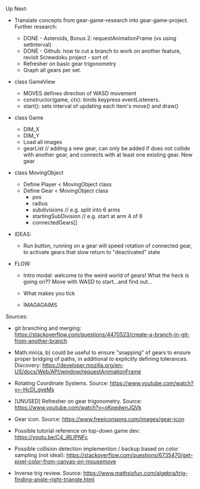 Up Next:

- Translate concepts from gear-game-research into gear-game-project. Further research:
	- DONE - Asteroids, Bonus 2: requestAnimationFrame (vs using setInterval)
	- DONE - Github: how to cut a branch to work on another feature, revisit Screwdoku project - sort of.
	- Refresher on basic gear trigonometry
	- Graph all gears per set.


- class GameView
	+ MOVES defines direction of WASD movement
	+ constructor(game, ctx): binds keypress eventListeners. 
	+ start(): sets interval of updating each item's move() and draw()
- class Game
	+ DIM_X
	+ DIM_Y
	+ Load all images
	+ gearList // adding a new gear, can only be added if does not collide with another gear, and connects with at least one existing gear. New gear 
- class MovingObject
	- Define Player < MovingObject class
	- Define Gear < MovingObject class
		+ pos
		+ radius
		+ subdivisions // e.g. split into 6 arms
		+ startingSubDivision // e.g. start at arm 4 of 6
		+ connectedGears[]

- IDEAS:
	- Run button, running on a gear will speed rotation of connected gear, to activate gears that slow return to "deactivated" state
	
- FLOW:
	- Intro modal: welcome to the weird world of gears! What the heck is going on?? Move with WASD to start...and find out...

	- What makes you tick
	- IMAGAGAIMS

Sources:
- git branching and merging: https://stackoverflow.com/questions/4470523/create-a-branch-in-git-from-another-branch

- Math.min(a, b) could be useful to ensure "snapping" of gears to ensure proper bridging of paths, in additional to explicitly defining tolerances. Discovery: https://developer.mozilla.org/en-US/docs/Web/API/window/requestAnimationFrame 

- Rotating Coordinate Systems. Source: https://www.youtube.com/watch?v=-HcDl_gyeMs

- [UNUSED] Refresher on gear trigonometry. Source: https://www.youtube.com/watch?v=oKpedwnJQVk

- Gear icon. Source: https://www.freeiconspng.com/images/gear-icon

- Possible tutorial reference on top-down game dev: https://youtu.be/C4_iRLlPNFc

- Possible collision detection implemention / backup based on color sampling (not ideal): https://stackoverflow.com/questions/6735470/get-pixel-color-from-canvas-on-mousemove 

- Inverse trig review. Source: https://www.mathsisfun.com/algebra/trig-finding-angle-right-triangle.html